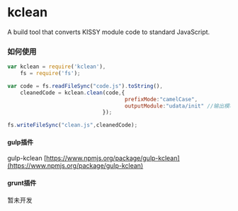 kclean
======

A build tool that converts KISSY module code to standard JavaScript.

### 如何使用
```js
var kclean = require('kclean'),
    fs = require('fs');

var code = fs.readFileSync("code.js").toString(),
    cleanedCode = kclean.clean(code,{
                                     prefixMode:"camelCase",
                                     outputModule:"udata/init" //输出模块
                              });

fs.writeFileSync("clean.js",cleanedCode);

```

#### gulp插件
gulp-kclean [https://www.npmjs.org/package/gulp-kclean](https://www.npmjs.org/package/gulp-kclean)

#### grunt插件
暂未开发

